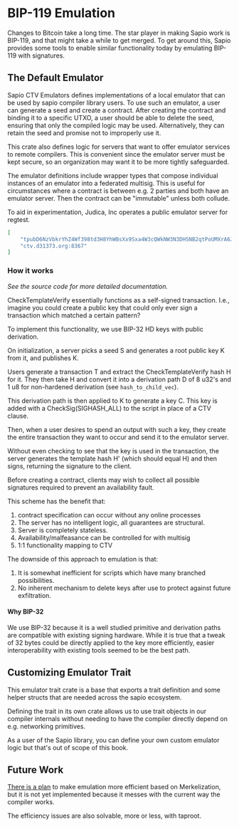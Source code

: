 # BIP-119 Emulation

Changes to Bitcoin take a long time. The star player in making Sapio work is
BIP-119, and that might take a while to get merged. To get around this, Sapio
provides some tools to enable similar functionality today by emulating
BIP-119 with signatures.


## The Default Emulator

Sapio CTV Emulators defines implementations of a local emulator that can be
used by sapio compiler library users. To use such an emulator, a user can
generate a seed and create a contract. After creating the contract and
binding it to a specific UTXO, a user should be able to delete the seed,
ensuring that only the compiled logic may be used. Alternatively, they can
retain the seed and promise not to improperly use it.


This crate also defines logic for servers that want to offer emulator
services to remote compilers. This is convenient since the emulator server
must be kept secure, so an organization may want it to be more tightly
safeguarded.

The emulator definitions include wrapper types that compose individual
instances of an emulator into a federated multisig. This is useful
for circumstances where a contract is between e.g. 2 parties and both
have an emulator server. Then the contract can be "immutable" unless
both collude.

To aid in experimentation, Judica, Inc operates a public emulator server for
regtest.

```json
[
    "tpubD6NzVbkrYhZ4Wf398td3H8YhWBsXx9Sxa4W3cQWkNW3N3DHSNB2qtPoUMXrA6JNaPxodQfRpoZNE5tGM9iZ4xfUEFRJEJvfs8W5paUagYCE",
    "ctv.d31373.org:8367"
]
```

### How it works

*See the source code for more detailed documentation.*

CheckTemplateVerify essentially functions as a self-signed transaction. I.e.,
imagine you could create a public key that could only ever sign a transaction
which matched a certain pattern?

To implement this functionality, we use BIP-32 HD keys with public derivation.

On initialization, a server picks a seed S and generates a root public key K
from it, and publishes K.

Users generate a transaction T and extract the CheckTemplateVerify hash H for
it. They then take H and convert it into a derivation path D of 8 u32's and 1
u8 for non-hardened derivation (see `hash_to_child_vec`).

This derivation path is then applied to K to generate a key C. This key is
added with a CheckSig(SIGHASH_ALL) to the script in place of a CTV clause.

Then, when a user desires to spend an output with such a key, they create the
entire transaction they want to occur and send it to the emulator server.

Without even checking to see that the key is used in the transaction, the
server generates the template hash H' (which should equal H) and then signs,
returning the signature to the client.

Before creating a contract, clients may wish to collect all possible
signatures required to prevent an availability fault.

This scheme has the benefit that:

1. contract specification can occur without any online processes
1. The server has no intelligent logic, all guarantees are structural.
1. Server is completely stateless.
1. Availability/malfeasance can be controlled for with multisig
1. 1:1 functionality mapping to CTV

The downside of this approach to emulation is that:

1. It is somewhat inefficient for scripts which have many branched possibilities.
1. No inherent mechanism to delete keys after use to protect against future exfiltration.


#### Why BIP-32

We use BIP-32 because it is a well studied primitive and derivation paths are
compatible with existing signing hardware. While it is true that a tweak of
32 bytes could be directly applied to the key more efficiently, easier
interoperability with existing tools seemed to be the best path.


## Customizing Emulator Trait

This emulator trait crate is a base that exports a trait definition and some
helper structs that are needed across the sapio ecosystem.

Defining the trait in its own crate allows us to use trait objects in our
compiler internals without needing to have the compiler directly depend on
e.g. networking primitives.

As a user of the Sapio library, you can define your own custom emulator logic
but that's out of scope of this book.

## Future Work

[There is a plan](https://github.com/sapio-lang/sapio/issues/100) to make
emulation more efficient based on Merkelization, but it is not yet
implemented because it messes with the current way the compiler works.

The efficiency issues are also solvable, more or less, with taproot.
